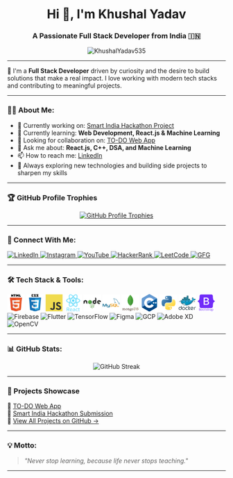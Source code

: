 <h1 align="center">Hi 👋, I'm Khushal Yadav</h1>
<h3 align="center">A Passionate Full Stack Developer from India 🇮🇳</h3>

<p align="center">
  <img src="https://komarev.com/ghpvc/?username=KhushalYadav535&label=Profile%20Views&color=0e75b6&style=flat" alt="KhushalYadav535" />
</p>

---

🚀 I'm a **Full Stack Developer** driven by curiosity and the desire to build solutions that make a real impact. I love working with modern tech stacks and contributing to meaningful projects.

---

### 👨‍💻 About Me:

- 🔭 Currently working on: [Smart India Hackathon Project](https://sih.gov.in/sih2023PS)
- 🌱 Currently learning: **Web Development, React.js & Machine Learning**
- 🤝 Looking for collaboration on: [TO-DO Web App](https://github.com/KhushalYadav535/Todo-website)
- 💬 Ask me about: **React.js, C++, DSA, and Machine Learning**
- 📫 How to reach me: [LinkedIn](https://www.linkedin.com/in/khushal-yadav-27a178220/)
- 🧠 Always exploring new technologies and building side projects to sharpen my skills

---

### 🏆 GitHub Profile Trophies

<p align="center">
  <a href="https://github.com/ryo-ma/github-profile-trophy">
    <img src="https://github-profile-trophy.vercel.app/?username=KhushalYadav535&theme=algolia&no-bg=true&no-frame=true" alt="GitHub Profile Trophies" />
  </a>
</p>

---

### 🔗 Connect With Me:

<p align="left">
  <a href="https://www.linkedin.com/in/khushal-yadav-27a178220/" target="_blank">
    <img src="https://raw.githubusercontent.com/rahuldkjain/github-profile-readme-generator/master/src/images/icons/Social/linked-in-alt.svg" alt="LinkedIn" height="30" width="40" />
  </a>
  <a href="https://instagram.com/khushalyadav0" target="_blank">
    <img src="https://raw.githubusercontent.com/rahuldkjain/github-profile-readme-generator/master/src/images/icons/Social/instagram.svg" alt="Instagram" height="30" width="40" />
  </a>
  <a href="https://www.youtube.com/@GrowWithUs" target="_blank">
    <img src="https://raw.githubusercontent.com/rahuldkjain/github-profile-readme-generator/master/src/images/icons/Social/youtube.svg" alt="YouTube" height="30" width="40" />
  </a>
  <a href="https://www.hackerrank.com/khushalyadav535" target="_blank">
    <img src="https://raw.githubusercontent.com/rahuldkjain/github-profile-readme-generator/master/src/images/icons/Social/hackerrank.svg" alt="HackerRank" height="30" width="40" />
  </a>
  <a href="https://leetcode.com/khushalyadav535/" target="_blank">
    <img src="https://raw.githubusercontent.com/rahuldkjain/github-profile-readme-generator/master/src/images/icons/Social/leet-code.svg" alt="LeetCode" height="30" width="40" />
  </a>
  <a href="https://auth.geeksforgeeks.org/user/khushalyadav535" target="_blank">
    <img src="https://raw.githubusercontent.com/rahuldkjain/github-profile-readme-generator/master/src/images/icons/Social/geeks-for-geeks.svg" alt="GFG" height="30" width="40" />
  </a>
</p>

---

### 🛠️ Tech Stack & Tools:

<p align="left">
  <img src="https://raw.githubusercontent.com/devicons/devicon/master/icons/html5/html5-original-wordmark.svg" alt="HTML5" width="40" height="40"/> 
  <img src="https://raw.githubusercontent.com/devicons/devicon/master/icons/css3/css3-original-wordmark.svg" alt="CSS3" width="40" height="40"/> 
  <img src="https://raw.githubusercontent.com/devicons/devicon/master/icons/javascript/javascript-original.svg" alt="JavaScript" width="40" height="40"/> 
  <img src="https://raw.githubusercontent.com/devicons/devicon/master/icons/react/react-original-wordmark.svg" alt="React" width="40" height="40"/> 
  <img src="https://raw.githubusercontent.com/devicons/devicon/master/icons/nodejs/nodejs-original-wordmark.svg" alt="Node.js" width="40" height="40"/>
  <img src="https://raw.githubusercontent.com/devicons/devicon/master/icons/mysql/mysql-original-wordmark.svg" alt="MySQL" width="40" height="40"/> 
  <img src="https://raw.githubusercontent.com/devicons/devicon/master/icons/mongodb/mongodb-original-wordmark.svg" alt="MongoDB" width="40" height="40"/> 
  <img src="https://raw.githubusercontent.com/devicons/devicon/master/icons/cplusplus/cplusplus-original.svg" alt="C++" width="40" height="40"/> 
  <img src="https://raw.githubusercontent.com/devicons/devicon/master/icons/python/python-original.svg" alt="Python" width="40" height="40"/> 
  <img src="https://raw.githubusercontent.com/devicons/devicon/master/icons/docker/docker-original-wordmark.svg" alt="Docker" width="40" height="40"/> 
  <img src="https://raw.githubusercontent.com/devicons/devicon/master/icons/bootstrap/bootstrap-plain-wordmark.svg" alt="Bootstrap" width="40" height="40"/> 
  <img src="https://www.vectorlogo.zone/logos/firebase/firebase-icon.svg" alt="Firebase" width="40" height="40"/> 
  <img src="https://www.vectorlogo.zone/logos/flutterio/flutterio-icon.svg" alt="Flutter" width="40" height="40"/>
  <img src="https://www.vectorlogo.zone/logos/tensorflow/tensorflow-icon.svg" alt="TensorFlow" width="40" height="40"/>
  <img src="https://www.vectorlogo.zone/logos/figma/figma-icon.svg" alt="Figma" width="40" height="40"/>
  <img src="https://www.vectorlogo.zone/logos/google_cloud/google_cloud-icon.svg" alt="GCP" width="40" height="40"/>
  <img src="https://cdn.worldvectorlogo.com/logos/adobe-xd.svg" alt="Adobe XD" width="40" height="40"/>
  <img src="https://www.vectorlogo.zone/logos/opencv/opencv-icon.svg" alt="OpenCV" width="40" height="40"/>
</p>

---

### 📊 GitHub Stats:

<p align="center">
  <img src="https://github-readme-streak-stats.herokuapp.com/?user=KhushalYadav535&theme=radical" alt="GitHub Streak" />
</p>

---

### 📌 Projects Showcase

📍 [TO-DO Web App](https://github.com/KhushalYadav535/Todo-website)  
📍 [Smart India Hackathon Submission](https://sih.gov.in/sih2023PS)  
📍 [View All Projects on GitHub →](https://github.com/KhushalYadav535)

---

### 💡 Motto:

> *"Never stop learning, because life never stops teaching."*

---

